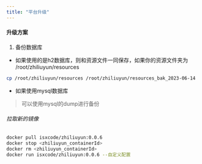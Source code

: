 ```yaml
---
title: "平台升级"
---
```


#### 升级方案

1. 备份数据库

- 如果使用的是h2数据库，则和资源文件一同保存，如果你的资源文件夹为 /root/zhiliuyun/resources

```bash
cp /root/zhiliuyun/resources /root/zhiliuyun/resources_bak_2023-06-14 
```

- 如果使用mysql数据库

> 可以使用mysql的dump进行备份


###### 拉取新的镜像

```bash
docker pull isxcode/zhiliuyun:0.0.6
docker stop <zhiliuyun_containerId>
docker rm <zhiliuyun_containerId>
docker run isxcode/zhiliuyun:0.0.6 --自定义配置
```

